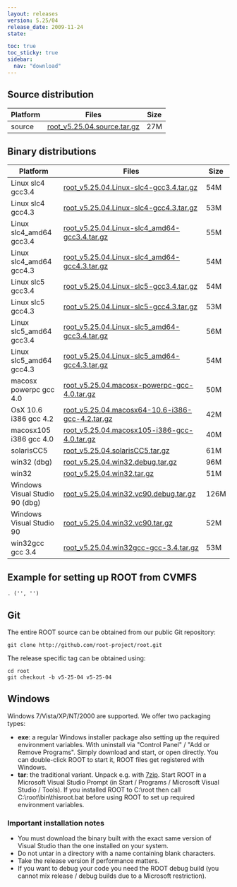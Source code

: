 ```yaml
---
layout: releases
version: 5.25/04
release_date: 2009-11-24
state:

toc: true
toc_sticky: true
sidebar:
  nav: "download"
---
```


>


## Source distribution

| Platform       | Files | Size |
|-----------|-------|-----|
| source | [root_v5.25.04.source.tar.gz](https://root.cern.ch/download/root_v5.25.04.source.tar.gz) |  27M |


## Binary distributions

| Platform       | Files | Size |
|-----------|-------|-----|
| Linux slc4 gcc3.4 | [root_v5.25.04.Linux-slc4-gcc3.4.tar.gz](https://root.cern.ch/download/root_v5.25.04.Linux-slc4-gcc3.4.tar.gz) |  54M |
| Linux slc4 gcc4.3 | [root_v5.25.04.Linux-slc4-gcc4.3.tar.gz](https://root.cern.ch/download/root_v5.25.04.Linux-slc4-gcc4.3.tar.gz) |  53M |
| Linux slc4_amd64 gcc3.4 | [root_v5.25.04.Linux-slc4_amd64-gcc3.4.tar.gz](https://root.cern.ch/download/root_v5.25.04.Linux-slc4_amd64-gcc3.4.tar.gz) |  55M |
| Linux slc4_amd64 gcc4.3 | [root_v5.25.04.Linux-slc4_amd64-gcc4.3.tar.gz](https://root.cern.ch/download/root_v5.25.04.Linux-slc4_amd64-gcc4.3.tar.gz) |  54M |
| Linux slc5 gcc3.4 | [root_v5.25.04.Linux-slc5-gcc3.4.tar.gz](https://root.cern.ch/download/root_v5.25.04.Linux-slc5-gcc3.4.tar.gz) |  54M |
| Linux slc5 gcc4.3 | [root_v5.25.04.Linux-slc5-gcc4.3.tar.gz](https://root.cern.ch/download/root_v5.25.04.Linux-slc5-gcc4.3.tar.gz) |  53M |
| Linux slc5_amd64 gcc3.4 | [root_v5.25.04.Linux-slc5_amd64-gcc3.4.tar.gz](https://root.cern.ch/download/root_v5.25.04.Linux-slc5_amd64-gcc3.4.tar.gz) |  56M |
| Linux slc5_amd64 gcc4.3 | [root_v5.25.04.Linux-slc5_amd64-gcc4.3.tar.gz](https://root.cern.ch/download/root_v5.25.04.Linux-slc5_amd64-gcc4.3.tar.gz) |  54M |
| macosx powerpc gcc 4.0 | [root_v5.25.04.macosx-powerpc-gcc-4.0.tar.gz](https://root.cern.ch/download/root_v5.25.04.macosx-powerpc-gcc-4.0.tar.gz) |  50M |
| OsX 10.6 i386 gcc 4.2 | [root_v5.25.04.macosx64-10.6-i386-gcc-4.2.tar.gz](https://root.cern.ch/download/root_v5.25.04.macosx64-10.6-i386-gcc-4.2.tar.gz) |  42M |
| macosx105 i386 gcc 4.0 | [root_v5.25.04.macosx105-i386-gcc-4.0.tar.gz](https://root.cern.ch/download/root_v5.25.04.macosx105-i386-gcc-4.0.tar.gz) |  40M |
| solarisCC5 | [root_v5.25.04.solarisCC5.tar.gz](https://root.cern.ch/download/root_v5.25.04.solarisCC5.tar.gz) |  61M |
| win32 (dbg) | [root_v5.25.04.win32.debug.tar.gz](https://root.cern.ch/download/root_v5.25.04.win32.debug.tar.gz) |  96M |
| win32 | [root_v5.25.04.win32.tar.gz](https://root.cern.ch/download/root_v5.25.04.win32.tar.gz) |  51M |
| Windows Visual Studio 90 (dbg) | [root_v5.25.04.win32.vc90.debug.tar.gz](https://root.cern.ch/download/root_v5.25.04.win32.vc90.debug.tar.gz) | 126M |
| Windows Visual Studio 90 | [root_v5.25.04.win32.vc90.tar.gz](https://root.cern.ch/download/root_v5.25.04.win32.vc90.tar.gz) |  52M |
| win32gcc gcc 3.4 | [root_v5.25.04.win32gcc-gcc-3.4.tar.gz](https://root.cern.ch/download/root_v5.25.04.win32gcc-gcc-3.4.tar.gz) |  53M |




## Example for setting up ROOT from CVMFS
~~~
. ('', '')
~~~

## Git
The entire ROOT source can be obtained from our public Git repository:

~~~
git clone http://github.com/root-project/root.git
~~~
The release specific tag can be obtained using:
~~~
cd root
git checkout -b v5-25-04 v5-25-04
~~~


## Windows
Windows 7/Vista/XP/NT/2000 are supported. We offer two packaging types:

 * **exe**: a regular Windows installer package also setting up the required environment variables. With uninstall via "Control Panel" / "Add or Remove Programs". Simply download and start, or open directly. You can double-click ROOT to start it, ROOT files get registered with Windows.
 * **tar**: the traditional variant. Unpack e.g. with [7zip](http://www.7-zip.org). Start ROOT in a Microsoft Visual Studio Prompt (in Start / Programs / Microsoft Visual Studio / Tools). If you installed ROOT to C:\root then call C:\root\bin\thisroot.bat before using ROOT to set up required environment variables.

### Important installation notes
 * You must download the binary built with the exact same version of Visual Studio than the one installed on your system.
 * Do not untar in a directory with a name containing blank characters.
 * Take the release version if performance matters.
 * If you want to debug your code you need the ROOT debug build (you cannot mix release / debug builds due to a Microsoft restriction).

